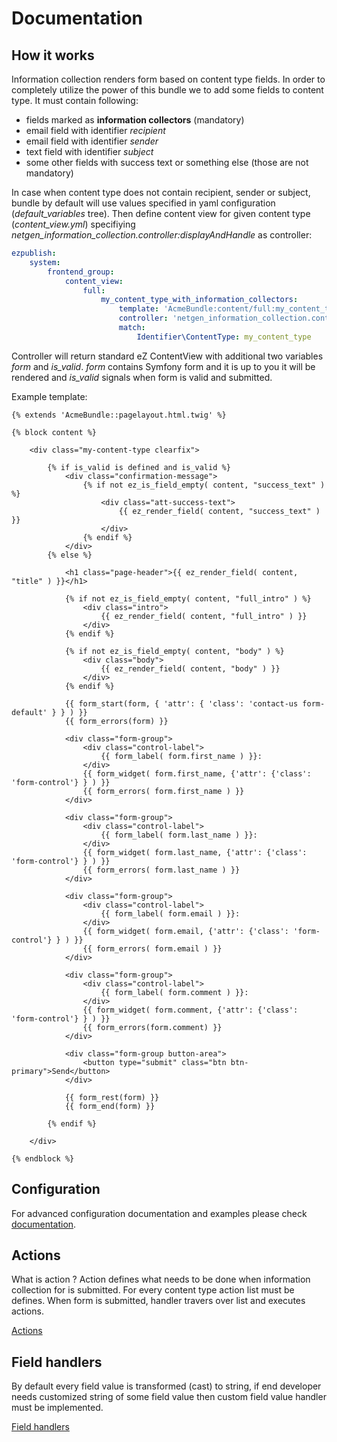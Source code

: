 Documentation
=============

## How it works

Information collection renders form based on content type fields. In order to completely utilize the power of this bundle we to add
some fields to content type. It must contain following:
* fields marked as **information collectors** (mandatory)
* email field with identifier *recipient*
* email field with identifier *sender*
* text field with identifier *subject*
* some other fields with success text or something else (those are not mandatory)

In case when content type does not contain recipient, sender or subject, bundle by default will use values specified in yaml configuration (*default_variables* tree). 
Then define content view for given content type (*content_view.yml*) specifiying *netgen_information_collection.controller:displayAndHandle* as controller:
```yaml
ezpublish:
    system:
        frontend_group:
            content_view:
                full:
                    my_content_type_with_information_collectors:
                        template: 'AcmeBundle:content/full:my_content_type.html.twig'
                        controller: 'netgen_information_collection.controller:displayAndHandle'
                        match:
                            Identifier\ContentType: my_content_type
```

Controller will return standard eZ ContentView with additional two variables *form* and *is_valid*. *form* contains Symfony form and it is up
to you it will be rendered and *is_valid* signals when form is valid and submitted.

Example template:
```twig
{% extends 'AcmeBundle::pagelayout.html.twig' %}

{% block content %}

    <div class="my-content-type clearfix">

        {% if is_valid is defined and is_valid %}
            <div class="confirmation-message">
                {% if not ez_is_field_empty( content, "success_text" ) %}
                    <div class="att-success-text">
                        {{ ez_render_field( content, "success_text" ) }}
                    </div>
                {% endif %}
            </div>
        {% else %}
        
            <h1 class="page-header">{{ ez_render_field( content, "title" ) }}</h1>
            
            {% if not ez_is_field_empty( content, "full_intro" ) %}
                <div class="intro">
                    {{ ez_render_field( content, "full_intro" ) }}
                </div>
            {% endif %}
    
            {% if not ez_is_field_empty( content, "body" ) %}
                <div class="body">
                    {{ ez_render_field( content, "body" ) }}
                </div>
            {% endif %}
                
            {{ form_start(form, { 'attr': { 'class': 'contact-us form-default' } } ) }}
            {{ form_errors(form) }}
    
            <div class="form-group">
                <div class="control-label">
                    {{ form_label( form.first_name ) }}:
                </div>
                {{ form_widget( form.first_name, {'attr': {'class': 'form-control'} } ) }}
                {{ form_errors( form.first_name ) }}
            </div>
    
            <div class="form-group">
                <div class="control-label">
                    {{ form_label( form.last_name ) }}:
                </div>
                {{ form_widget( form.last_name, {'attr': {'class': 'form-control'} } ) }}
                {{ form_errors( form.last_name ) }}
            </div>
    
            <div class="form-group">
                <div class="control-label">
                    {{ form_label( form.email ) }}:
                </div>
                {{ form_widget( form.email, {'attr': {'class': 'form-control'} } ) }}
                {{ form_errors( form.email ) }}
            </div>
    
            <div class="form-group">
                <div class="control-label">
                    {{ form_label( form.comment ) }}:
                </div>
                {{ form_widget( form.comment, {'attr': {'class': 'form-control'} } ) }}
                {{ form_errors(form.comment) }}
            </div>
    
            <div class="form-group button-area">
                <button type="submit" class="btn btn-primary">Send</button>
            </div>
    
            {{ form_rest(form) }}
            {{ form_end(form) }}

        {% endif %}

    </div>

{% endblock %}
```

## Configuration

For advanced configuration documentation and examples please check [documentation](CONFIGURATION.md).

## Actions

What is action ? Action defines what needs to be done when information collection for is submitted. 
For every content type action list must be defines. When form is submitted, handler travers over list and executes actions.
 
[Actions](ACTIONS.md)

## Field handlers

By default every field value is transformed (cast) to string, if end developer needs customized string of some field value
then custom field value handler must be implemented.

[Field handlers](FIELD_HANDLERS.md)

